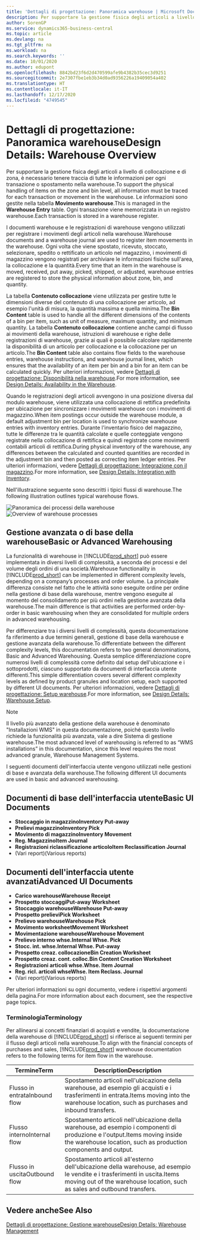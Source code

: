 ```yaml
---
title: 'Dettagli di progettazione: Panoramica warehouse | Microsoft Docs'
description: Per supportare la gestione fisica degli articoli a livello di collocazione e di zona, è necessario tenere traccia di tutte le informazioni per ogni transazione o spostamento nella warehouse. Le informazioni sono gestite nella tabella **Movimento warehouse**. Ogni transazione viene memorizzata in un registro warehouse.
author: SorenGP
ms.service: dynamics365-business-central
ms.topic: article
ms.devlang: na
ms.tgt_pltfrm: na
ms.workload: na
ms.search.keywords: ''
ms.date: 10/01/2020
ms.author: edupont
ms.openlocfilehash: 8842bd23f6d2d470599afe9b4382b35cec3d9251
ms.sourcegitcommit: 2e7307fbe1eb3b34d0ad9356226a19409054a402
ms.translationtype: HT
ms.contentlocale: it-IT
ms.lasthandoff: 12/17/2020
ms.locfileid: "4749545"
---
```

# <a name="design-details-warehouse-overview"></a><span data-ttu-id="50de4-105">Dettagli di progettazione: Panoramica warehouse</span><span class="sxs-lookup"><span data-stu-id="50de4-105">Design Details: Warehouse Overview</span></span>
<span data-ttu-id="50de4-106">Per supportare la gestione fisica degli articoli a livello di collocazione e di zona, è necessario tenere traccia di tutte le informazioni per ogni transazione o spostamento nella warehouse.</span><span class="sxs-lookup"><span data-stu-id="50de4-106">To support the physical handling of items on the zone and bin level, all information must be traced for each transaction or movement in the warehouse.</span></span> <span data-ttu-id="50de4-107">Le informazioni sono gestite nella tabella **Movimento warehouse**.</span><span class="sxs-lookup"><span data-stu-id="50de4-107">This is managed in the **Warehouse Entry** table.</span></span> <span data-ttu-id="50de4-108">Ogni transazione viene memorizzata in un registro warehouse.</span><span class="sxs-lookup"><span data-stu-id="50de4-108">Each transaction is stored in a warehouse register.</span></span>  

<span data-ttu-id="50de4-109">I documenti warehouse e le registrazioni di warehouse vengono utilizzati per registrare i movimenti degli articoli nella warehouse.</span><span class="sxs-lookup"><span data-stu-id="50de4-109">Warehouse documents and a warehouse journal are used to register item movements in the warehouse.</span></span> <span data-ttu-id="50de4-110">Ogni volta che viene spostato, ricevuto, stoccato, selezionare, spedito o rettificato un articolo nel magazzino, i movimenti di magazzino vengono registrati per archiviare le informazioni fisiche sull'area, la collocazione e la quantità.</span><span class="sxs-lookup"><span data-stu-id="50de4-110">Every time that an item in the warehouse is moved, received, put away, picked, shipped, or adjusted, warehouse entries are registered to store the physical information about zone, bin, and quantity.</span></span>

<span data-ttu-id="50de4-111">La tabella **Contenuto collocazione** viene utilizzata per gestire tutte le dimensioni diverse del contenuto di una collocazione per articolo, ad esempio l'unità di misura, la quantità massima e quella minima.</span><span class="sxs-lookup"><span data-stu-id="50de4-111">The **Bin Content** table is used to handle all the different dimensions of the contents of a bin per item, such as unit of measure, maximum quantity, and minimum quantity.</span></span> <span data-ttu-id="50de4-112">La tabella **Contenuto collocazione** contiene anche campi di flusso ai movimenti della warehouse, istruzioni di warehouse e righe delle registrazioni di warehouse, grazie ai quali è possibile calcolare rapidamente la disponibilità di un articolo per collocazione e la collocazione per un articolo.</span><span class="sxs-lookup"><span data-stu-id="50de4-112">The **Bin Content** table also contains flow fields to the warehouse entries, warehouse instructions, and warehouse journal lines, which ensures that the availability of an item per bin and a bin for an item can be calculated quickly.</span></span> <span data-ttu-id="50de4-113">Per ulteriori informazioni, vedere [Dettagli di progettazione: Disponibilità nella warehouse](design-details-availability-in-the-warehouse.md).</span><span class="sxs-lookup"><span data-stu-id="50de4-113">For more information, see [Design Details: Availability in the Warehouse](design-details-availability-in-the-warehouse.md).</span></span>  

<span data-ttu-id="50de4-114">Quando le registrazioni degli articoli avvengono in una posizione diversa dal modulo warehouse, viene utilizzata una collocazione di rettifica predefinita per ubicazione per sincronizzare i movimenti warehouse con i movimenti di magazzino.</span><span class="sxs-lookup"><span data-stu-id="50de4-114">When item postings occur outside the warehouse module, a default adjustment bin per location is used to synchronize warehouse entries with inventory entries.</span></span> <span data-ttu-id="50de4-115">Durante l'inventario fisico del magazzino, tutte le differenze tra le quantità calcolate e quelle conteggiate vengono registrate nella collocazione di rettifica e quindi registrate come movimenti contabili articoli di rettifica.</span><span class="sxs-lookup"><span data-stu-id="50de4-115">During physical inventory of the warehouse, any differences between the calculated and counted quantities are recorded in the adjustment bin and then posted as correcting item ledger entries.</span></span> <span data-ttu-id="50de4-116">Per ulteriori informazioni, vedere [Dettagli di progettazione: Integrazione con il magazzino](design-details-integration-with-inventory.md).</span><span class="sxs-lookup"><span data-stu-id="50de4-116">For more information, see [Design Details: Integration with Inventory](design-details-integration-with-inventory.md).</span></span>  

<span data-ttu-id="50de4-117">Nell'illustrazione seguente sono descritti i tipici flussi di warehouse.</span><span class="sxs-lookup"><span data-stu-id="50de4-117">The following illustration outlines typical warehouse flows.</span></span>  

<span data-ttu-id="50de4-118">![Panoramica dei processi della warehouse](media/design_details_warehouse_management_overview.png "Panoramica dei processi della warehouse")</span><span class="sxs-lookup"><span data-stu-id="50de4-118">![Overview of warehouse processes](media/design_details_warehouse_management_overview.png "Overview of warehouse processes")</span></span>  

## <a name="basic-or-advanced-warehousing"></a><span data-ttu-id="50de4-119">Gestione avanzata o di base della warehouse</span><span class="sxs-lookup"><span data-stu-id="50de4-119">Basic or Advanced Warehousing</span></span>  
<span data-ttu-id="50de4-120">La funzionalità di warehouse in [!INCLUDE[prod_short](includes/prod_short.md)] può essere implementata in diversi livelli di complessità, a seconda dei processi e del volume degli ordini di una società.</span><span class="sxs-lookup"><span data-stu-id="50de4-120">Warehouse functionality in [!INCLUDE[prod_short](includes/prod_short.md)] can be implemented in different complexity levels, depending on a company’s processes and order volume.</span></span> <span data-ttu-id="50de4-121">La principale differenza consiste nel fatto che le attività sono eseguite ordine per ordine nella gestione di base della warehouse, mentre vengono eseguite al momento del consolidamento per più ordini nella gestione avanzata della warehouse.</span><span class="sxs-lookup"><span data-stu-id="50de4-121">The main difference is that activities are performed order-by-order in basic warehousing when they are consolidated for multiple orders in advanced warehousing.</span></span>  

 <span data-ttu-id="50de4-122">Per differenziare tra i diversi livelli di complessità, questa documentazione fa riferimento a due termini generali, gestione di base della warehouse e gestione avanzata della warehouse.</span><span class="sxs-lookup"><span data-stu-id="50de4-122">To differentiate between the different complexity levels, this documentation refers to two general denominations, Basic and Advanced Warehousing.</span></span> <span data-ttu-id="50de4-123">Questa semplice differenziazione copre numerosi livelli di complessità come definito dal setup dell'ubicazione e i sottoprodotti, ciascuno supportato da documenti di interfaccia utente differenti.</span><span class="sxs-lookup"><span data-stu-id="50de4-123">This simple differentiation covers several different complexity levels as defined by product granules and location setup, each supported by different UI documents.</span></span> <span data-ttu-id="50de4-124">Per ulteriori informazioni, vedere [Dettagli di progettazione: Setup warehouse](design-details-warehouse-setup.md).</span><span class="sxs-lookup"><span data-stu-id="50de4-124">For more information, see [Design Details: Warehouse Setup](design-details-warehouse-setup.md).</span></span>  

> [!NOTE]  
>  <span data-ttu-id="50de4-125">Il livello più avanzato della gestione della warehouse è denominato "Installazioni WMS" in questa documentazione, poiché questo livello richiede la funzionalità più avanzata, vale a dire Sistema di gestione warehouse.</span><span class="sxs-lookup"><span data-stu-id="50de4-125">The most advanced level of warehousing is referred to as “WMS installations” in this documentation, since this level requires the most advanced granule, Warehouse Management Systems.</span></span>  

 <span data-ttu-id="50de4-126">I seguenti documenti dell'interfaccia utente vengono utilizzati nelle gestioni di base e avanzata della warehouse.</span><span class="sxs-lookup"><span data-stu-id="50de4-126">The following different UI documents are used in basic and advanced warehousing.</span></span>  

## <a name="basic-ui-documents"></a><span data-ttu-id="50de4-127">Documenti di base dell'interfaccia utente</span><span class="sxs-lookup"><span data-stu-id="50de4-127">Basic UI Documents</span></span>  

-   <span data-ttu-id="50de4-128">**Stoccaggio in magazzino**</span><span class="sxs-lookup"><span data-stu-id="50de4-128">**Inventory Put-away**</span></span>  
-   <span data-ttu-id="50de4-129">**Prelievi magazzino**</span><span class="sxs-lookup"><span data-stu-id="50de4-129">**Inventory Pick**</span></span>  
-   <span data-ttu-id="50de4-130">**Movimento di magazzino**</span><span class="sxs-lookup"><span data-stu-id="50de4-130">**Inventory Movement**</span></span>  
-   <span data-ttu-id="50de4-131">**Reg. Magazzino**</span><span class="sxs-lookup"><span data-stu-id="50de4-131">**Item Journal**</span></span>  
-   <span data-ttu-id="50de4-132">**Registrazioni riclassificazione articolo**</span><span class="sxs-lookup"><span data-stu-id="50de4-132">**Item Reclassification Journal**</span></span>  
-   <span data-ttu-id="50de4-133">(Vari report)</span><span class="sxs-lookup"><span data-stu-id="50de4-133">(Various reports)</span></span>  

## <a name="advanced-ui-documents"></a><span data-ttu-id="50de4-134">Documenti dell'interfaccia utente avanzati</span><span class="sxs-lookup"><span data-stu-id="50de4-134">Advanced UI Documents</span></span>  

-   <span data-ttu-id="50de4-135">**Carico warehouse**</span><span class="sxs-lookup"><span data-stu-id="50de4-135">**Warehouse Receipt**</span></span>  
-   <span data-ttu-id="50de4-136">**Prospetto stoccaggi**</span><span class="sxs-lookup"><span data-stu-id="50de4-136">**Put-away Worksheet**</span></span>  
-   <span data-ttu-id="50de4-137">**Stoccaggio warehouse**</span><span class="sxs-lookup"><span data-stu-id="50de4-137">**Warehouse Put-away**</span></span>  
-   <span data-ttu-id="50de4-138">**Prospetto prelievi**</span><span class="sxs-lookup"><span data-stu-id="50de4-138">**Pick Worksheet**</span></span>  
-   <span data-ttu-id="50de4-139">**Prelievo warehouse**</span><span class="sxs-lookup"><span data-stu-id="50de4-139">**Warehouse Pick**</span></span>  
-   <span data-ttu-id="50de4-140">**Movimento worksheet**</span><span class="sxs-lookup"><span data-stu-id="50de4-140">**Movement Worksheet**</span></span>  
-   <span data-ttu-id="50de4-141">**Movimentazione warehouse**</span><span class="sxs-lookup"><span data-stu-id="50de4-141">**Warehouse Movement**</span></span>  
-   <span data-ttu-id="50de4-142">**Prelievo interno whse.**</span><span class="sxs-lookup"><span data-stu-id="50de4-142">**Internal Whse. Pick**</span></span>  
-   <span data-ttu-id="50de4-143">**Stocc. int. whse.**</span><span class="sxs-lookup"><span data-stu-id="50de4-143">**Internal Whse. Put-away**</span></span>  
-   <span data-ttu-id="50de4-144">**Prospetto creaz. collocazione**</span><span class="sxs-lookup"><span data-stu-id="50de4-144">**Bin Creation Worksheet**</span></span>  
-   <span data-ttu-id="50de4-145">**Prospetto creaz. cont. colloc.**</span><span class="sxs-lookup"><span data-stu-id="50de4-145">**Bin Content Creation Worksheet**</span></span>  
-   <span data-ttu-id="50de4-146">**Registrazioni articoli whse.**</span><span class="sxs-lookup"><span data-stu-id="50de4-146">**Whse. Item Journal**</span></span>  
-   <span data-ttu-id="50de4-147">**Reg. ricl. articoli whse**</span><span class="sxs-lookup"><span data-stu-id="50de4-147">**Whse. Item Reclass. Journal**</span></span>  
-   <span data-ttu-id="50de4-148">(Vari report)</span><span class="sxs-lookup"><span data-stu-id="50de4-148">(Various reports)</span></span>  

<span data-ttu-id="50de4-149">Per ulteriori informazioni su ogni documento, vedere i rispettivi argomenti della pagina.</span><span class="sxs-lookup"><span data-stu-id="50de4-149">For more information about each document, see the respective page topics.</span></span>  

### <a name="terminology"></a><span data-ttu-id="50de4-150">Terminologia</span><span class="sxs-lookup"><span data-stu-id="50de4-150">Terminology</span></span>  
<span data-ttu-id="50de4-151">Per allinearsi ai concetti finanziari di acquisti e vendite, la documentazione della warehouse di [!INCLUDE[prod_short](includes/prod_short.md)] si riferisce ai seguenti termini per il flusso degli articoli nella warehouse.</span><span class="sxs-lookup"><span data-stu-id="50de4-151">To align with the financial concepts of purchases and sales, [!INCLUDE[prod_short](includes/prod_short.md)] warehouse documentation refers to the following terms for item flow in the warehouse.</span></span>  

|<span data-ttu-id="50de4-152">Termine</span><span class="sxs-lookup"><span data-stu-id="50de4-152">Term</span></span>|<span data-ttu-id="50de4-153">Description</span><span class="sxs-lookup"><span data-stu-id="50de4-153">Description</span></span>|  
|----------|---------------------------------------|  
|<span data-ttu-id="50de4-154">Flusso in entrata</span><span class="sxs-lookup"><span data-stu-id="50de4-154">Inbound flow</span></span>|<span data-ttu-id="50de4-155">Spostamento articoli nell'ubicazione della warehouse, ad esempio gli acquisti e i trasferimenti in entrata.</span><span class="sxs-lookup"><span data-stu-id="50de4-155">Items moving into the warehouse location, such as purchases and inbound transfers.</span></span>|  
|<span data-ttu-id="50de4-156">Flusso interno</span><span class="sxs-lookup"><span data-stu-id="50de4-156">Internal flow</span></span>|<span data-ttu-id="50de4-157">Spostamento articoli nell'ubicazione della warehouse, ad esempio i componenti di produzione e l'output.</span><span class="sxs-lookup"><span data-stu-id="50de4-157">Items moving inside the warehouse location, such as production components and output.</span></span>|  
|<span data-ttu-id="50de4-158">Flusso in uscita</span><span class="sxs-lookup"><span data-stu-id="50de4-158">Outbound flow</span></span>|<span data-ttu-id="50de4-159">Spostamento articoli all'esterno dell'ubicazione della warehouse, ad esempio le vendite e i trasferimenti in uscita.</span><span class="sxs-lookup"><span data-stu-id="50de4-159">Items moving out of the warehouse location, such as sales and outbound transfers.</span></span>|  

## <a name="see-also"></a><span data-ttu-id="50de4-160">Vedere anche</span><span class="sxs-lookup"><span data-stu-id="50de4-160">See Also</span></span>  
 [<span data-ttu-id="50de4-161">Dettagli di progettazione: Gestione warehouse</span><span class="sxs-lookup"><span data-stu-id="50de4-161">Design Details: Warehouse Management</span></span>](design-details-warehouse-management.md)

